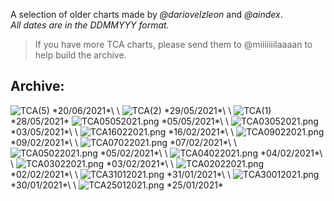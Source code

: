 <link rel="stylesheet" href="assets/css/style.css">
<!-- STYLES ABOVE - DO NOT REMOVE -->

A selection of older charts made by *@dariovelzleon* and *@aindex*.\
*All dates are in the DDMMYYY format.*

>If you have more TCA charts, please send them to @miiiiiiilaaaan to help build the archive.

## Archive:

<img src="https://miiiiiilaaaan.github.io/PoliticalChart/Archive/TCA/TCA(5).png" alt="TCA(5)">
*20/06/2021*\
\
<img src="https://miiiiiilaaaan.github.io/PoliticalChart/Archive/TCA/TCA(2).png" alt="TCA(2)">
*29/05/2021*\
\
<img src="https://miiiiiilaaaan.github.io/PoliticalChart/Archive/TCA/TCA(1).png" alt="TCA(1)">
*28/05/2021*

<img src="https://miiiiiilaaaan.github.io/PoliticalChart/Archive/TCA/TCA05052021.png" alt="TCA05052021.png">
*05/05/2021*\
\
<img src="https://miiiiiilaaaan.github.io/PoliticalChart/Archive/TCA/TCA03052021.png" alt="TCA03052021.png">
*03/05/2021*\
\
<img src="https://miiiiiilaaaan.github.io/PoliticalChart/Archive/TCA/TCA16022021.png" alt="TCA16022021.png">
*16/02/2021*\
\
<img src="https://miiiiiilaaaan.github.io/PoliticalChart/Archive/TCA/TCA09022021.png" alt="TCA09022021.png">
*09/02/2021*\
\
<img src="https://miiiiiilaaaan.github.io/PoliticalChart/Archive/TCA/TCA07022021.png" alt="TCA07022021.png">
*07/02/2021*\
\
<img src="https://miiiiiilaaaan.github.io/PoliticalChart/Archive/TCA/TCA05022021.png" alt="TCA05022021.png">
*05/02/2021*\
\
<img src="https://miiiiiilaaaan.github.io/PoliticalChart/Archive/TCA/TCA04022021.png" alt="TCA04022021.png">
*04/02/2021*\
\
<img src="https://miiiiiilaaaan.github.io/PoliticalChart/Archive/TCA/TCA03022021.png" alt="TCA03022021.png">
*03/02/2021*\
\
<img src="https://miiiiiilaaaan.github.io/PoliticalChart/Archive/TCA/TCA02022021.png" alt="TCA02022021.png">
*02/02/2021*\
\
<img src="https://miiiiiilaaaan.github.io/PoliticalChart/Archive/TCA/TCA31012021.png" alt="TCA31012021.png">
*31/01/2021*\
\
<img src="https://miiiiiilaaaan.github.io/PoliticalChart/Archive/TCA/TCA30012021.png" alt="TCA30012021.png">
*30/01/2021*\
\
<img src="https://miiiiiilaaaan.github.io/PoliticalChart/Archive/TCA/TCA25012021.png" alt="TCA25012021.png">
*25/01/2021*